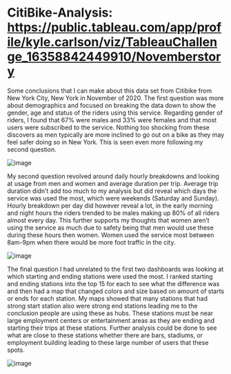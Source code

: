 # CitiBike-Analysis: https://public.tableau.com/app/profile/kyle.carlson/viz/TableauChallenge_16358842449910/Novemberstory

Some conclusions that I can make about this data set from Citibike from New York City, New York in November of 2020. 
The first question was more about demographics and focused on breaking the data down to show the gender, age and status of the riders using this service. Regarding gender of riders, I found that 67% were males and 33% were females and that most users were subscribed to the service. Nothing too shocking from these discovers as men typically are more inclined to go out on a bike as they may feel safer doing so in New York. This is seen even more following my second question.

![image](https://user-images.githubusercontent.com/83102597/145464990-dc8b67f7-5ca6-4bac-ae9e-2ae47e90a633.png)

My second question revolved around daily hourly breakdowns and looking at usage from men and women and average duration per trip. Average trip duration didn’t add too much to my analysis but did reveal which days the service was used the most, which were weekends (Saturday and Sunday). Hourly breakdown per day did however reveal a lot, in the early morning and night hours the riders trended to be males making up 80% of all riders almost every day. This further supports my thoughts that women aren’t using the service as much due to safety being that men would use these during these hours then women. Women used the service most between 8am-9pm when there would be more foot traffic in the city.

![image](https://user-images.githubusercontent.com/83102597/145465097-c847d415-87a3-41cf-88c8-00780b445550.png)

The final question I had unrelated to the first two dashboards was looking at which starting and ending stations were used the most. I ranked starting and ending stations into the top 15 for each to see what the difference was and then had a map that changed colors and size based on amount of starts or ends for each station. My maps showed that many stations that had strong start station also were strong end stations leading me to the conclusion people are using these as hubs. These stations must be near large employment centers or entertainment areas as they are ending and starting their trips at these stations. Further analysis could be done to see what are close to these stations whether there are bars, stadiums, or employment building leading to these large number of users that these spots.

![image](https://user-images.githubusercontent.com/83102597/145465153-4ef2337e-0759-4f0e-a9c5-30f4ee70705a.png)
